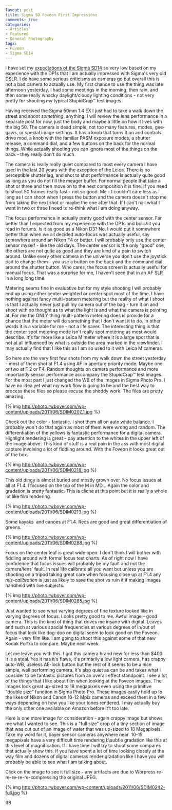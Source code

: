 ```yaml
---
layout: post
title: Sigma SD Foveon First Impressions
comments: true
categories:
- Articles
- Featured
- General Photography
tags:
- Foveon
- Sigma SD14
---
```

I have set my <a href="http://www.amazon.com/gp/product/B000J2AB94/ref=as_li_ss_tl?ie=UTF8&amp;tag=rbde-20&amp;linkCode=as2&amp;camp=217145&amp;creative=399373&amp;creativeASIN=B000J2AB94">expectations of the Sigma SD14</a> so very low based on my experience with the DP1s that I am actually impressed with Sigma's very old DSLR. I do have some serious criticisms as cameras go but overall this is not a bad camera to actually use. My first chance to use the thing was late afternoon yesterday. I had some meetings in the morning, then rain, and then some really whacky daylight/cloudy lighting conditions - not very pretty for shooting my typical StupidCrap™ test images.

Having received the Sigma 50mm 1.4 EX I just had to take a walk down the street and shoot <em>something</em>, anything. I will review the lens performance in a separate post for now, just the body and maybe a little on how it lives with the big 50. The camera is dead simple, not too many features, modes, gee-gaws, or special image settings. It has a knob that turns it on and controls drive mod, a knob with the familiar PASM exposure modes, a shutter release, a command dial, and a few buttons on the back for the normal things. While actually shooting you can ignore most of the things on the back - they really don't do much.

The camera is really really quiet compared to most every camera I have used in the last 20 years with the exception of the Leica. There is no perceptible shutter lag, and shot to shot performance is actually quite good as long as you do not fill the meager buffer. For normal people that take a shot or three and then move on to the next composition it is fine. If you need to shoot 50 frames really fast - not so good. Me - I couldn't care less as long as I can shoot when I press the button and the camera doesn't stop me from taking the next shot or maybe the one after that. If I can't nail what I want in two or three I need to re-think what I am doing anyway.

The focus performance in actually pretty good with the center sensor. Far better than I expected from my experience with the DP1s and bullshit you read in forums. Is it as good as a Nikon D3? No. I would put it somewhere better than when we all decided auto-focus was actually useful, say somewhere around an Nikon F4 or better. I will probably only use the center sensor myself - like the old days. The center sensor is the only "good" one, the others are not quite as good and they are kind of a pain to switch around. Unlike every other camera in the universe you don't use the joystick pad to change them - you use a button on the back and the command dial around the shutter button. Who cares, the focus screen is actually useful for manual focus. That was a surprise for me, I haven't seen that in an AF SLR in a long long time.

Metering seems fine in evaluative but for my style shooting I will probably end up using either center weighted or center spot most of the time. I have nothing against fancy multi=pattern metering but the reality of what I shoot is that I actually never just pull my camera out of the bag - turn it on and shoot with no thought as to what the light is and what the camera is pointing at. For me the ONLY thing multi-pattern metering does is provide for a chance that the meter will do something that I don't want it to do. In other words it is a variable for me - not a life saver. The interesting thing is that the center spot metering mode isn't really spot metering as most would describe. It's far more like a Leica M meter where it is a large spot that is not at all influenced by what is outside the area marked in the viewfinder. I may actually find that I like this as I am so used to it with Leica M cameras.

So here are the very first few shots from my walk down the street yesterday - most of them shot at F1.4 using AF in aperture priority mode. Maybe one or two at F 2 or F4. Random thoughts on camera performance and more importantly sensor performance accompany the StupidCrap™ test images. For the most part I just changed the WB of the images in Sigma Photo Pro. I have no idea yet what my work flow is going to be and the best way to process these files so please excuse the shoddy work. The files are pretty amazing.

{% img http://photo.rwboyer.com/wp-content/uploads/2011/06/SDIM0207_1.jpg %}

Check out the color - fantastic. I shot them all on auto white balance. I probably won't do that again as most of them were wrong and random. The differentiation of the yellows is fantastic performance for a digital camera. Highlight rendering is great - pay attention to the whites in the upper left of the image above. This kind of stuff is a real pain in the ass with most digital capture involving a lot of fiddling around. With the Foveon it looks great out of the box.

{% img http://photo.rwboyer.com/wp-content/uploads/2011/06/SDIM0218.jpg %}

This old dingy is almost buried and mostly grown over. No focus issues at all at F1.4. I focused on the top of the M in MD... Again the color and gradation is pretty fantastic. This is cliche at this point but it is really a whole lot like film rendering.

{% img http://photo.rwboyer.com/wp-content/uploads/2011/06/SDIM0213.jpg %}

Some kayaks  and canoes at F1.4. Reds are good and great differentiation of greens.

{% img http://photo.rwboyer.com/wp-content/uploads/2011/06/SDIM0288.jpg %}

Focus on the center leaf is great wide open. I don't think I will bother with fiddling around with formal focus test charts. As of right now I have confidence that focus issues will probably be my fault and not the camera/lens' fault. In real life calibrate all you want but unless you are shooting on a tripod taking great care when focusing close up at F1.4 any <em>mis-calibration</em> is just as likely to save the shot vs ruin it if making images handheld with live subjects.

{% img http://photo.rwboyer.com/wp-content/uploads/2011/06/SDIM0285.jpg %}

Just wanted to see what varying degrees of fine texture looked like in varying degrees of focus. Looks pretty good to me. Awful image - good camera. This is the kind of thing that drives me insane with digital. Leaves and such at various spacial frequencies at various degrees of in/out of focus that look like dog-doo on digital seem to look good on the Foveon. Again - very film like. I am going to shoot this against some of that new Kodak Portra to compare. Maybe next week.

Let me leave you with this. I got this camera brand new for less than $400. It is a steal. Yes it has it's flaws, it's primarily a low light camera, has crappy auto-WB, useless AE-lock button but the rest of it seems to be a nice simple, well performing camera. It's also quiet as can be and takes what I consider to be fantastic pictures from an overall effect standpoint. I see a lot of the things that I like about film when looking at the Foveon images. The images look great up-sized to 18 megapixels even using the primitive "double size" function in Sigma Photo Pro. These images easily hold up to the likes of Nikon and Canon 10-12 Mpix cameras and exceed them in a few ways depending on how you like your tones rendered. I may actually buy the only other one available on Amazon before it't too late.

Here is one more image for consideration - again crappy image but shows me what I wanted to see. This is a "full size" crop of a tiny section of image that was cut out of an image of water that was up-sized to 18 Megapixels. Take my word for it, bayer sensor cameras anywhere near  10-15 megapixels have a very difficult time rendering b\subtle gradation like this at this level of magnification. If I have time I will try to shoot some compares that actually show this. If you have spent a lot of time looking closely at the way film and dozens of digital cameras render gradation like I have you will probably be able to see what I am talking about.

Click on the image to see it full size - any artifacts are due to Worpress re-re-re-re-re-compressing the original JPEG.

{% img http://photo.rwboyer.com/wp-content/uploads/2011/06/SDIM0242-full.jpg %}

RB